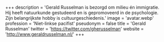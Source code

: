 +++
description = 'Gerald Russelman is bezorgd om milieu én immigratie. Hij heeft natuurkunde gestudeerd en is gepromoveerd in de psychologie. Zijn belangrijkste hobby is cultuurgeschiedenis.'
image = 'avatar.webp'
profession = 'Niet-linkse pacifist'
pseudonym = false
title = 'Gerald Russelman'
twitter = 'https://twitter.com/gherusselman'
website = 'http://www.geraldrusselman.nl/'
+++
